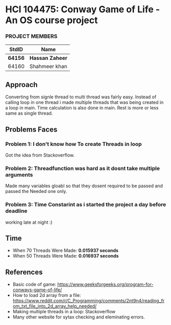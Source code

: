 # HCI 104475: Conway Game of Life - An OS course project #
### PROJECT MEMBERS ###
StdID | Name
------------ | -------------
**64156** | **Hassan Zaheer** <!--this is the group leader in bold-->
64160 | Shahmeer khan
<!-- Replace name and student ids with acutally group member names and ids-->
## Approach ##
Converting from signle thread to multi thread was fairly easy.
Instead of calling loop in one thread i made multiple threads that was being created in a loop in main.
Time calculation is also done in main.
Rest is more or less same as single thread.

## Problems Faces ##

### Problem 1: I don't know how To create Threads in loop ###
Got the idea from Stackoverflow.

### Problem 2: Threadfunction was hard as it dosnt take multiple arguments ###
Made many variables gloabl so that they dosent required to be passed and passed the Needed one only.

### Problem 3: Time Constarint as i started the project a day before deadline ###
working late at night :)

## Time ##
- When 70 Threads Were Made: **0.015937 seconds**
- When 50 Threads Were Made: **0.016937 seconds**

## References ##
- Basic code of game: https://www.geeksforgeeks.org/program-for-conways-game-of-life/
- How to load 2d array from a file: https://www.reddit.com/r/C_Programming/comments/2nt9n4/reading_from_txt_file_into_2d_array_help_needed/
- Making multiple threads in a loop: Stackoverflow
- Many other website for sytax checking and eleminating errors.
